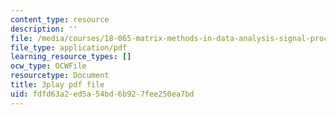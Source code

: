 ```yaml
---
content_type: resource
description: ''
file: /media/courses/18-065-matrix-methods-in-data-analysis-signal-processing-and-machine-learning-spring-2018/fdfd63a2ed5a54bd6b927fee250ea7bd_xsP-S7yKaRA.pdf
file_type: application/pdf
learning_resource_types: []
ocw_type: OCWFile
resourcetype: Document
title: 3play pdf file
uid: fdfd63a2-ed5a-54bd-6b92-7fee250ea7bd
---
```

